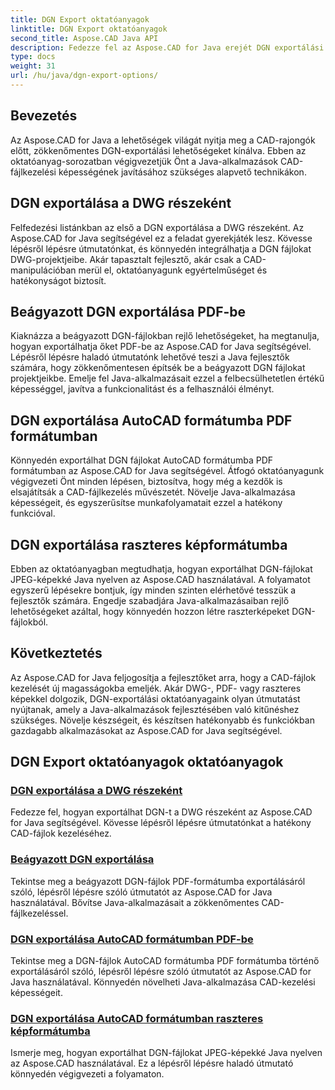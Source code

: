 ```yaml
---
title: DGN Export oktatóanyagok
linktitle: DGN Export oktatóanyagok
second_title: Aspose.CAD Java API
description: Fedezze fel az Aspose.CAD for Java erejét DGN exportálási oktatóanyagainkkal. Tanuljon meg hatékony CAD-fájlkezelést, a DGN DWG részeként történő exportálásától a raszterképek egyszerű létrehozásáig.
type: docs
weight: 31
url: /hu/java/dgn-export-options/
---
```

## Bevezetés

Az Aspose.CAD for Java a lehetőségek világát nyitja meg a CAD-rajongók előtt, zökkenőmentes DGN-exportálási lehetőségeket kínálva. Ebben az oktatóanyag-sorozatban végigvezetjük Önt a Java-alkalmazások CAD-fájlkezelési képességének javításához szükséges alapvető technikákon.

## DGN exportálása a DWG részeként

Felfedezési listánkban az első a DGN exportálása a DWG részeként. Az Aspose.CAD for Java segítségével ez a feladat gyerekjáték lesz. Kövesse lépésről lépésre útmutatónkat, és könnyedén integrálhatja a DGN fájlokat DWG-projektjeibe. Akár tapasztalt fejlesztő, akár csak a CAD-manipulációban merül el, oktatóanyagunk egyértelműséget és hatékonyságot biztosít.

## Beágyazott DGN exportálása PDF-be

Kiaknázza a beágyazott DGN-fájlokban rejlő lehetőségeket, ha megtanulja, hogyan exportálhatja őket PDF-be az Aspose.CAD for Java segítségével. Lépésről lépésre haladó útmutatónk lehetővé teszi a Java fejlesztők számára, hogy zökkenőmentesen építsék be a beágyazott DGN fájlokat projektjeikbe. Emelje fel Java-alkalmazásait ezzel a felbecsülhetetlen értékű képességgel, javítva a funkcionalitást és a felhasználói élményt.

## DGN exportálása AutoCAD formátumba PDF formátumban

Könnyedén exportálhat DGN fájlokat AutoCAD formátumba PDF formátumban az Aspose.CAD for Java segítségével. Átfogó oktatóanyagunk végigvezeti Önt minden lépésen, biztosítva, hogy még a kezdők is elsajátítsák a CAD-fájlkezelés művészetét. Növelje Java-alkalmazása képességeit, és egyszerűsítse munkafolyamatait ezzel a hatékony funkcióval.

## DGN exportálása raszteres képformátumba

Ebben az oktatóanyagban megtudhatja, hogyan exportálhat DGN-fájlokat JPEG-képekké Java nyelven az Aspose.CAD használatával. A folyamatot egyszerű lépésekre bontjuk, így minden szinten elérhetővé tesszük a fejlesztők számára. Engedje szabadjára Java-alkalmazásaiban rejlő lehetőségeket azáltal, hogy könnyedén hozzon létre raszterképeket DGN-fájlokból.

## Következtetés

Az Aspose.CAD for Java feljogosítja a fejlesztőket arra, hogy a CAD-fájlok kezelését új magasságokba emeljék. Akár DWG-, PDF- vagy raszteres képekkel dolgozik, DGN-exportálási oktatóanyagaink olyan útmutatást nyújtanak, amely a Java-alkalmazások fejlesztésében való kitűnéshez szükséges. Növelje készségeit, és készítsen hatékonyabb és funkciókban gazdagabb alkalmazásokat az Aspose.CAD for Java segítségével.
## DGN Export oktatóanyagok oktatóanyagok
### [DGN exportálása a DWG részeként](./export-dgn-as-part-of-dwg/)
Fedezze fel, hogyan exportálhat DGN-t a DWG részeként az Aspose.CAD for Java segítségével. Kövesse lépésről lépésre útmutatónkat a hatékony CAD-fájlok kezeléséhez.
### [Beágyazott DGN exportálása](./export-embedded-dgn/)
Tekintse meg a beágyazott DGN-fájlok PDF-formátumba exportálásáról szóló, lépésről lépésre szóló útmutatót az Aspose.CAD for Java használatával. Bővítse Java-alkalmazásait a zökkenőmentes CAD-fájlkezeléssel.
### [DGN exportálása AutoCAD formátumban PDF-be](./exporting-dgn-to-pdf/)
Tekintse meg a DGN-fájlok AutoCAD formátumba PDF formátumba történő exportálásáról szóló, lépésről lépésre szóló útmutatót az Aspose.CAD for Java használatával. Könnyedén növelheti Java-alkalmazása CAD-kezelési képességeit.
### [DGN exportálása AutoCAD formátumban raszteres képformátumba](./exporting-dgn-to-raster-image/)
Ismerje meg, hogyan exportálhat DGN-fájlokat JPEG-képekké Java nyelven az Aspose.CAD használatával. Ez a lépésről lépésre haladó útmutató könnyedén végigvezeti a folyamaton.